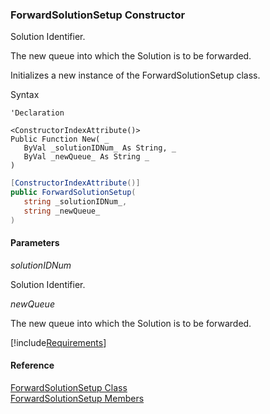 ﻿### ForwardSolutionSetup Constructor

Solution Identifier.

The new queue into which the Solution is to be forwarded.

Initializes a new instance of the ForwardSolutionSetup class.

Syntax

```vbnet
'Declaration

<ConstructorIndexAttribute()>
Public Function New( _
   ByVal _solutionIDNum_ As String, _
   ByVal _newQueue_ As String _
)
```

```csharp
[ConstructorIndexAttribute()]
public ForwardSolutionSetup( 
   string _solutionIDNum_,
   string _newQueue_
)
```

#### Parameters

_solutionIDNum_

Solution Identifier.

_newQueue_

The new queue into which the Solution is to be forwarded.

[!include[Requirements](../partials/requirements.md)]

#### Reference

[ForwardSolutionSetup Class](FChoice.Toolkits.Clarify~FChoice.Toolkits.Clarify.Interfaces.ForwardSolutionSetup.md)  
[ForwardSolutionSetup Members](FChoice.Toolkits.Clarify~FChoice.Toolkits.Clarify.Interfaces.ForwardSolutionSetup_members.md)
